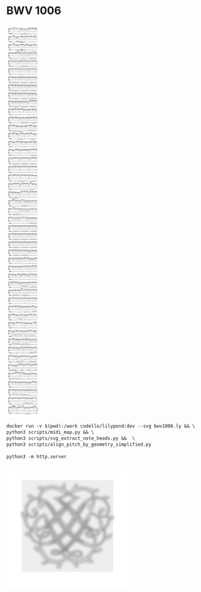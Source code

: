 # BWV 1006

![bwv1006](bwv1006_one_page.svg)

```
docker run -v $(pwd):/work codello/lilypond:dev --svg bwv1006.ly && \
python3 scripts/midi_map.py && \
python3 scripts/svg_extract_note_heads.py &&  \
python3 scripts/align_pitch_by_geometry_simplified.py 

python3 -m http.server
```

![Bach's Seal](images/Bach_Seal_blurred_gray_bg_final.svg)
